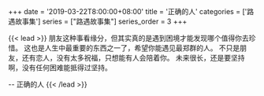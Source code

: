 +++
date = '2019-03-22T8:00:00+08:00'
title = '正确的人'
categories = ['路遇故事集']
series = ["路遇故事集"]
series_order = 3
+++

{{< lead >}}
朋友这种事看缘分，但其实真的是遇到困境才能发现哪个值得你去珍惜。
这也是人生中最重要的东西之一了，希望你能遇见最郑群的人。
不只是朋友，还有恋人，没有太多祝福，只想能有人会陪着你。
未来很长，还是要坚持啊，没有任何困难能抵得过坚持。

-- 正确的人
{{< /lead >}}


